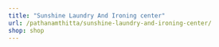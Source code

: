 ```yaml
---
title: "Sunshine Laundry And Ironing center"
url: /pathanamthitta/sunshine-laundry-and-ironing-center/
shop: shop
---
```

